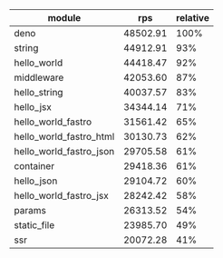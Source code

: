
| module                  | rps      | relative |
| ----------------------- | -------- | -------- |
| deno                    | 48502.91 | 100%     |
| string                  | 44912.91 | 93%      |
| hello_world             | 44418.47 | 92%      |
| middleware              | 42053.60 | 87%      |
| hello_string            | 40037.57 | 83%      |
| hello_jsx               | 34344.14 | 71%      |
| hello_world_fastro      | 31561.42 | 65%      |
| hello_world_fastro_html | 30130.73 | 62%      |
| hello_world_fastro_json | 29705.58 | 61%      |
| container               | 29418.36 | 61%      |
| hello_json              | 29104.72 | 60%      |
| hello_world_fastro_jsx  | 28242.42 | 58%      |
| params                  | 26313.52 | 54%      |
| static_file             | 23985.70 | 49%      |
| ssr                     | 20072.28 | 41%      |